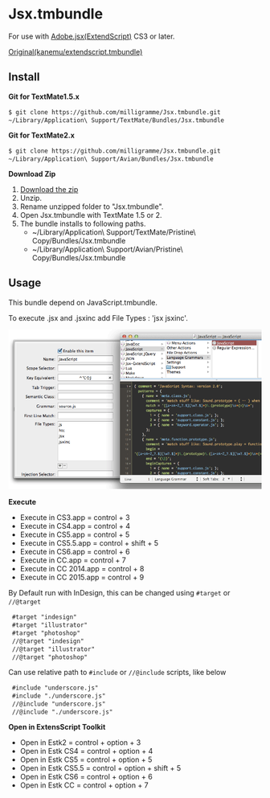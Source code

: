 # Jsx.tmbundle

For use with [Adobe.jsx(ExtendScript)](http://www.adobe.com/devnet/scripting.html) CS3 or later.

[Original(kanemu/extendscript.tmbundle)](https://github.com/kanemu/extendscript.tmbundle)

## Install

**Git for TextMate1.5.x**

    $ git clone https://github.com/milligramme/Jsx.tmbundle.git ~/Library/Application\ Support/TextMate/Bundles/Jsx.tmbundle

**Git for TextMate2.x**

    $ git clone https://github.com/milligramme/Jsx.tmbundle.git ~/Library/Application\ Support/Avian/Bundles/Jsx.tmbundle

**Download Zip**

1. [Download the zip](https://github.com/milligramme/Jsx.tmbundle/zipball/master)
1. Unzip.
1. Rename unzipped folder to "Jsx.tmbundle".
1. Open Jsx.tmbundle with TextMate 1.5 or 2.
1. The bundle installs to following paths.
    * ~/Library/Application\ Support/TextMate/Pristine\ Copy/Bundles/Jsx.tmbundle
    * ~/Library/Application\ Support/Avian/Pristine\ Copy/Bundles/Jsx.tmbundle

## Usage

This bundle depend on JavaScript.tmbundle.

To execute .jsx and .jsxinc add File Types : 'jsx jsxinc'.

![Js File Type](img/js_file_type.png)

**Execute**

* Execute in CS3.app      = control + 3
* Execute in CS4.app      = control + 4
* Execute in CS5.app      = control + 5
* Execute in CS5.5.app    = control + shift + 5
* Execute in CS6.app      = control + 6
* Execute in CC.app       = control + 7
* Execute in CC 2014.app  = control + 8
* Execute in CC 2015.app  = control + 9

By Default run with InDesign, this can be changed using `#target` or `//@target`

     #target "indesign"
     #target "illustrator"
     #target "photoshop"
     //@target "indesign"
     //@target "illustrator"
     //@target "photoshop"
     
Can use relative path to `#include` or `//@include` scripts, like below
     
     #include "underscore.js"
     #include "./underscore.js"
     //@include "underscore.js"
     //@include "./underscore.js"
     
**Open in ExtensScript Toolkit**

* Open in Estk2      = control + option + 3
* Open in Estk CS4   = control + option + 4
* Open in Estk CS5   = control + option + 5
* Open in Estk CS5.5 = control + option + shift + 5
* Open in Estk CS6   = control + option + 6
* Open in Estk CC    = control + option + 7

